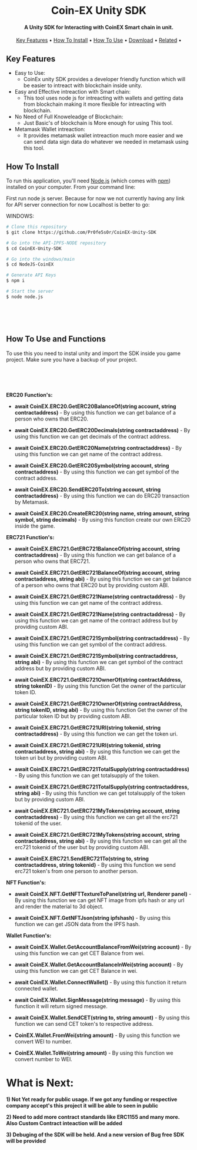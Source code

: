 
<h1 align="center">
  <br>
  <br>
  Coin-EX Unity SDK
  <br>
</h1>

<h4 align="center">A Unity SDK for Interacting with CoinEX Smart chain in unit.</h4>

<p align="center">
  <a href="#key-features">Key Features</a> •
  <a href="#how-to-install">How To Install</a> •
  <a href="#how-to-use">How To Use</a> •
  <a href="#download">Download</a> •
  <a href="#related">Related</a> •
</p>

<!-- ![screenshot](https://raw.githubusercontent.com/amitmerchant1990/electron-markdownify/master/app/img/markdownify.gif) -->

## Key Features

* Easy to Use:
  - CoinEx unity SDK provides a developer friendly function which will be easier to intreact with blockchain inside unity.
* Easy and Effective intreaction with Smart chain:
  - This tool uses node js for intreacting with wallets and getting data from blockchain making it more flexible for intreacting with blockchain.
* No Need of Full Knoweleadge of Blockchain:
  - Just Basic's of blockchain is More enough for using This tool.
* Metamask Wallet intreaction:
  - It provides metamask wallet intreaction much more easier and we can send data sign data do whatever we needed in metamask using this tool.

## How To Install

To run this application, you'll need [Node.js](https://nodejs.org/en/download/) (which comes with [npm](http://npmjs.com)) installed on your computer. From your command line:

First run node js server. Because for now we not currently having any link for API server connection for now Localhost is better to go:

WINDOWS:
```bash
# Clone this repository
$ git clone https://github.com/Pr0fe5s0r/CoinEX-Unity-SDK

# Go into the API-IPFS-NODE repository
$ cd CoinEX-Unity-SDK

# Go into the windows/main
$ cd NodeJS-CoinEX

# Generate API Keys
$ npm i

# Start the server
$ node node.js
```

<br>
<br>
<br>



## How To Use and Functions

To use this you need to instal unity and import the SDK inside you game project. Make sure you have a backup of your project.

<br>
<br>
<br>


**ERC20 Function's:**

- **await CoinEX.ERC20.GetERC20BalanceOf(string account, string contractaddress)**
        - By using this function we can get balance of a person who owns that ERC20.

- **await CoinEX.ERC20.GetERC20Decimals(string contractaddress)**
        - By using this function we can get decimals of the contract address.

- **await CoinEX.ERC20.GetERC20Name(string contractaddress)**
        - By using this function we can get name of the contract address.

- **await CoinEX.ERC20.GetERC20Symbol(string account, string contractaddress)**
        - By using this function we can get symbol of the contract address.

- **await CoinEX.ERC20.SendERC20To(string account, string contractaddress)**
        - By using this function we can do ERC20 transaction by Metamask.

- **await CoinEX.ERC20.CreateERC20(string name, string amount, string symbol, string decimals)**
        - By using this function create our own ERC20 inside the game.

**ERC721 Function's:**

- **await CoinEX.ERC721.GetERC721BalanceOf(string account, string contractaddress)**
        - By using this function we can get balance of a person who owns that ERC721.

- **await CoinEX.ERC721.GetERC721BalanceOf(string account, string contractaddress, string abi)**
        - By using this function we can get balance of a person who owns that ERC20 but by providing custom ABI.

- **await CoinEX.ERC721.GetERC721Name(string contractaddress)**
        - By using this function we can get name of the contract address.

- **await CoinEX.ERC721.GetERC721Name(string contractaddress)**
        - By using this function we can get name of the contract address but by providing custom ABI.

- **await CoinEX.ERC721.GetERC721Symbol(string contractaddress)**
        - By using this function we can get symbol of the contract address.

- **await CoinEX.ERC721.GetERC721Symbol(string contractaddress, string abi)**
        - By using this function we can get symbol of the contract address but by providing custom ABI.

- **await CoinEX.ERC721.GetERC721OwnerOf(string contractAddress, string tokenID)**
        - By using this function Get the owner of the particular token ID.

- **await CoinEX.ERC721.GetERC721OwnerOf(string contractAddress, string tokenID, string abi)**
        - By using this function Get the owner of the particular token ID but by providing custom ABI.

- **await CoinEX.ERC721.GetERC721URI(string tokenid, string contractaddress)**
        - By using this function we can get the token uri.

- **await CoinEX.ERC721.GetERC721URI(string tokenid, string contractaddress, string abi)**
        - By using this function we can get the token uri but by providing custom ABI.

- **await CoinEX.ERC721.GetERC721TotalSupply(string contractaddress)**
        - By using this function we can get totalsupply of the token.

- **await CoinEX.ERC721.GetERC721TotalSupply(string contractaddress, string abi)**
        - By using this function we can get totalsupply of the token but by providing custom ABI.

- **await CoinEX.ERC721.GetERC721MyTokens(string account, string contractaddress)**
        - By using this function we can get all the erc721 tokenid of the user.

- **await CoinEX.ERC721.GetERC721MyTokens(string account, string contractaddress, string abi)**
        - By using this function we can get all the erc721 tokenid of the user but by providing custom ABI.

- **await CoinEX.ERC721.SendERC721To(string to, string contractaddress, string tokenid)**
        - By using this function we send erc721 token's from one person to another person.

**NFT Function's:**

- **await CoinEX.NFT.GetNFTTextureToPanel(string url, Renderer panel)**
        - By using this function we can get NFT image from ipfs hash or any url and render the material to 3d object.

- **await CoinEX.NFT.GetNFTJson(string ipfshash)**
        - By using this function we can get JSON data from the IPFS hash.

**Wallet Function's:**

- **await CoinEX.Wallet.GetAccountBalanceFromWei(string account)**
        - By using this function we can get CET Balance from wei.

- **await CoinEX.Wallet.GetAccountBalanceInWei(string account)**
        - By using this function we can get CET Balance in wei.

- **await CoinEX.Wallet.ConnectWallet()**
        - By using this function it return connected wallet.

- **await CoinEX.Wallet.SignMessage(string message)**
        - By using this function it will return signed message.

- **await CoinEX.Wallet.SendCET(string to, string amount)**
        - By using this function we can send CET token's to respective address.

- **CoinEX.Wallet.FromWei(string amount)**
        - By using this function we convert WEI to number.

- **CoinEX.Wallet.ToWei(string amount)**
        - By using this function we convert number to WEI.


# What is Next:

**1) Not Yet ready for public usage. If we got any funding or respective company accept's this project it will be able to seen in public**

**2) Need to add more contract standards like ERC1155 and many more. Also Custom Contract inteaction will be added**

**3) Debuging of the SDK will be held. And a new version of Bug free SDK will be provided**
